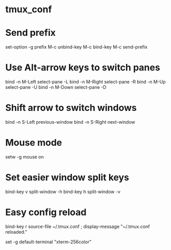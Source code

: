 # tmux_conf
# Send prefix
set-option -g prefix M-c
unbind-key M-c
bind-key M-c send-prefix

# Use Alt-arrow keys to switch panes
bind -n M-Left select-pane -L
bind -n M-Right select-pane -R
bind -n M-Up select-pane -U
bind -n M-Down select-pane -D

# Shift arrow to switch windows
bind -n S-Left previous-window
bind -n S-Right next-window

# Mouse mode
setw -g mouse on

# Set easier window split keys
bind-key v split-window -h
bind-key h split-window -v

# Easy config reload
bind-key r source-file ~/.tmux.conf \; display-message "~/.tmux.conf reloaded."

set -g default-terminal "xterm-256color"
